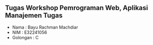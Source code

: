 ## Tugas Workshop Pemrograman Web, Aplikasi Manajemen Tugas

- Nama         : Bayu Rachman Machdiar
- NIM          : E32241056
- Golongan     : C
